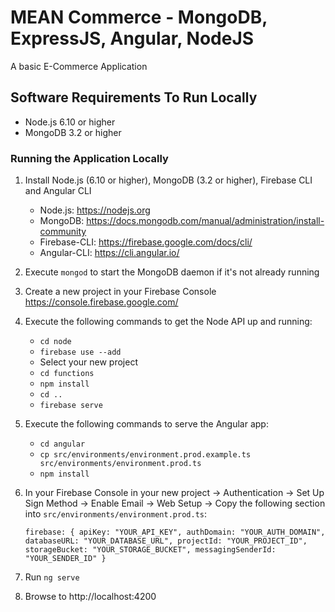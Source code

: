 # MEAN Commerce - MongoDB, ExpressJS, Angular, NodeJS

A basic E-Commerce Application

## Software Requirements To Run Locally

* Node.js 6.10 or higher
* MongoDB 3.2 or higher

### Running the Application Locally

1. Install Node.js (6.10 or higher), MongoDB (3.2 or higher), Firebase CLI and Angular CLI

    * Node.js: https://nodejs.org
    * MongoDB: https://docs.mongodb.com/manual/administration/install-community
    * Firebase-CLI: https://firebase.google.com/docs/cli/
    * Angular-CLI: https://cli.angular.io/

2. Execute `mongod` to start the MongoDB daemon if it's not already running

3. Create a new project in your Firebase Console https://console.firebase.google.com/

4. Execute the following commands to get the Node API up and running: 
	
	* `cd node`
	* `firebase use --add`
	* Select your new project
	* `cd functions`
	* `npm install`
	* `cd ..`
	* `firebase serve`

4. Execute the following commands to serve the Angular app: 
	
	* `cd angular`
	* `cp src/environments/environment.prod.example.ts src/environments/environment.prod.ts`
	* `npm install`

6. In your Firebase Console in your new project -> Authentication -> Set Up Sign Method -> Enable Email -> Web Setup -> Copy the following section into `src/environments/environment.prod.ts`:

	 `firebase: {
	    apiKey: "YOUR_API_KEY",
	    authDomain: "YOUR_AUTH_DOMAIN",
	    databaseURL: "YOUR_DATABASE_URL",
	    projectId: "YOUR_PROJECT_ID",
	    storageBucket: "YOUR_STORAGE_BUCKET",
	    messagingSenderId: "YOUR_SENDER_ID"
	  }`

7. Run `ng serve`

8. Browse to http://localhost:4200